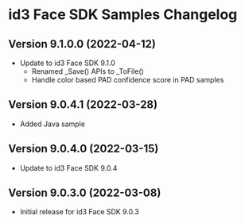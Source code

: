 # id3 Face SDK Samples Changelog

## Version 9.1.0.0 (2022-04-12)
- Update to id3 Face SDK 9.1.0
    - Renamed _Save() APIs to _ToFile()
    - Handle color based PAD confidence score in PAD samples

## Version 9.0.4.1 (2022-03-28)
- Added Java sample

## Version 9.0.4.0 (2022-03-15)
- Update to id3 Face SDK 9.0.4

## Version 9.0.3.0 (2022-03-08)
- Initial release for id3 Face SDK 9.0.3
